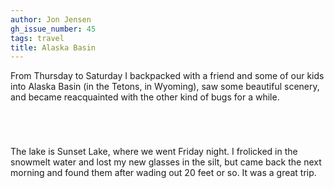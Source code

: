 ```yaml
---
author: Jon Jensen
gh_issue_number: 45
tags: travel
title: Alaska Basin
---
```


From Thursday to Saturday I backpacked with a friend and some of our kids into Alaska Basin (in the Tetons, in Wyoming), saw some beautiful scenery, and became reacquainted with the other kind of bugs for a while.

<a href="http://4.bp.blogspot.com/_rFXHDrokbpE/SKmO6nXGk3I/AAAAAAAAAAY/xff7rDYxhn8/s1600-h/20080815-130642.jpg" onblur="try {parent.deselectBloggerImageGracefully();} catch(e) {}"><img alt="" border="0" id="BLOGGER_PHOTO_ID_5235873179444351858" src="/blog/2008/08/18/alaska-basin/image-0.jpeg" style="cursor:pointer; cursor:hand;"/></a>

<a href="http://1.bp.blogspot.com/_rFXHDrokbpE/SKmO82FmqLI/AAAAAAAAAAg/tBQ_INBnY1M/s1600-h/20080815-153519.jpg" onblur="try {parent.deselectBloggerImageGracefully();} catch(e) {}"><img alt="" border="0" id="BLOGGER_PHOTO_ID_5235873217757227186" src="/blog/2008/08/18/alaska-basin/image-0.jpeg" style="cursor:pointer; cursor:hand;"/></a>

<a href="http://3.bp.blogspot.com/_rFXHDrokbpE/SKmO9jjRfhI/AAAAAAAAAAo/A3Yh4ETg2fU/s1600-h/20080815-143056.jpg" onblur="try {parent.deselectBloggerImageGracefully();} catch(e) {}"><img alt="" border="0" id="BLOGGER_PHOTO_ID_5235873229961264658" src="/blog/2008/08/18/alaska-basin/image-0.jpeg" style="cursor:pointer; cursor:hand;"/></a>

<a href="http://3.bp.blogspot.com/_rFXHDrokbpE/SKmO-17knGI/AAAAAAAAAAw/_GJjkQpEe-c/s1600-h/20080815-173033.jpg" onblur="try {parent.deselectBloggerImageGracefully();} catch(e) {}"><img alt="" border="0" id="BLOGGER_PHOTO_ID_5235873252074888290" src="/blog/2008/08/18/alaska-basin/image-0.jpeg" style="cursor:pointer; cursor:hand;"/></a>

The lake is Sunset Lake, where we went Friday night. I frolicked in the snowmelt water and lost my new glasses in the silt, but came back the next morning and found them after wading out 20 feet or so. It was a great trip.
